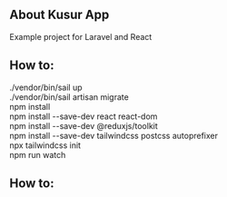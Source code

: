 ## About Kusur App

Example project for Laravel and React

## How to:
./vendor/bin/sail up <br>
./vendor/bin/sail artisan migrate <br>
npm install <br>
npm install --save-dev react react-dom <br>
npm install --save-dev @reduxjs/toolkit <br>
npm install --save-dev tailwindcss postcss autoprefixer <br>
npx tailwindcss init <br>
npm run watch <br>

## How to:
